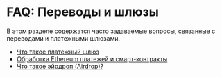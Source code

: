 # FAQ: Переводы и шлюзы

В этом разделе содержатся часто задаваемые вопросы, связанные с переводами и платежными шлюзами.

* [Что такое платежный шлюз](transfers-and-gateways/payment-gateway.md)
* [Обработка Ethereum платежей и смарт-контракты](transfers-and-gateways/ethereum-smartcontract-transfers.md)
* [Что такое эйрдроп (Airdrop)?](transfers-and-gateways/airdrop.md)

